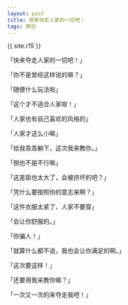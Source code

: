 ```yaml
---
layout: post
title: 快来夺走人家的一切吧！
tags: 原创
---
```


{{ site.r15 }}

「快来夺走人家的一切吧！」

「你不是曾经这样说的嘛？」

「随便什么玩法啦」

「这个才不适合人家啦！」

「人家也有自己喜欢的风格的」

「人家才这么小嘛」

「给我乖乖躺下，这次我来教你。」

「倒也不是不行嘛」

「这差距也太大了，会被挤坏的吧？」

「凭什么要按照你的意志来啊？」

「这件衣服太紧了，人家不要穿」

「会让你舒服的。」

「你骗人！」

「就算什么都不说，我也会让你满足的啊。」

「这次要这样！」

「还要用我来教你嘛？」

「一次又一次的来夺走我吧！」

